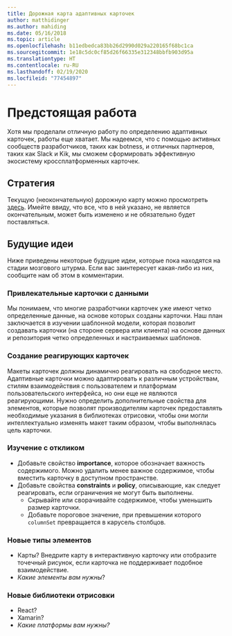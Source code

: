 ```yaml
---
title: Дорожная карта адаптивных карточек
author: matthidinger
ms.author: mahiding
ms.date: 05/16/2018
ms.topic: article
ms.openlocfilehash: b11edbedca83bb26d2990d029a220165f68bc1ca
ms.sourcegitcommit: 1e18c5dc0cf85d26f66335e312348bbfb903d95a
ms.translationtype: HT
ms.contentlocale: ru-RU
ms.lasthandoff: 02/19/2020
ms.locfileid: "77454897"
---
```

# <a name="future-work"></a>Предстоящая работа

Хотя мы проделали отличную работу по определению адаптивных карточек, работы еще хватает. Мы надеемся, что с помощью активных сообществ разработчиков, таких как botness, и отличных партнеров, таких как Slack и Kik, мы сможем сформировать эффективную экосистему кроссплатформенных карточек.

## <a name="roadmap"></a>Стратегия

Текущую (неокончательную) дорожную карту можно просмотреть [здесь](https://portal.productboard.com/adaptivecards/1-adaptive-cards-portal/tabs/1-backlog). Имейте ввиду, что все, что в ней указано, не является окончательным, может быть изменено и не обязательно будет поставляться.

## <a name="future-ideas"></a>Будущие идеи

Ниже приведены некоторые будущие идеи, которые пока находятся на стадии мозгового штурма. Если вас заинтересует какая-либо из них, сообщите нам об этом в комментарии.

### <a name="great-looking-cards-from-data"></a>Привлекательные карточки с данными

Мы понимаем, что многие разработчики карточек уже имеют четко определенные данные, на основе которых созданы карточки. Наш план заключается в изучении шаблонной модели, которая позволит создавать карточки (на стороне сервера или клиента) на основе данных и репозитория четко определенных и настраиваемых шаблонов.

### <a name="make-cards-responsive"></a>Создание реагирующих карточек

Макеты карточек должны динамично реагировать на свободное место. Адаптивные карточки можно адаптировать к различным устройствам, стилям взаимодействия с пользователем и платформам пользовательского интерфейса, но они еще не являются реагирующими. Нужно определить дополнительные свойства для элементов, которые позволят производителям карточек предоставлять необходимые указания в библиотеках отрисовки, чтобы они могли интеллектуально изменять макет таким образом, чтобы выполнялась цель карточки.

### <a name="responsive-exploration"></a>Изучение с откликом

* Добавьте свойство **importance**, которое обозначает важность содержимого. Можно удалить менее важное содержимое, чтобы вместить карточку в доступном пространстве.
* Добавьте свойства **constraints** и **policy**, описывающие, как следует реагировать, если ограничения не могут быть выполнены. 
  * Скрывайте или сворачивайте содержимое, чтобы уменьшить размер карточки.
  * Добавьте пороговое значение, при превышении которого `columnSet` превращается в карусель столбцов.

### <a name="new-element-types"></a>Новые типы элементов

* Карты? Внедрите карту в интерактивную карточку или отобразите точечный рисунок, если карточка не поддерживает подобное взаимодействие.
* *Какие элементы вам нужны*?

### <a name="new-rendering-libraries"></a>Новые библиотеки отрисовки

* React?
* Xamarin?
* *Какие платформы вам нужны?*
